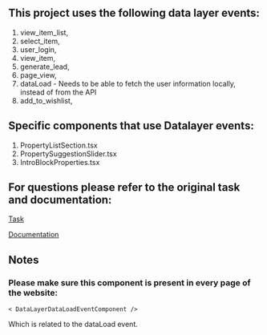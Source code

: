 ## This project uses the following data layer events:

1. view_item_list,
2. select_item,
3. user_login,
4. view_item,
5. generate_lead,
6. page_view,
7. dataLoad - Needs to be able to fetch the user information locally, instead of from the API
8. add_to_wishlist,

## Specific components that use Datalayer events:

1. PropertyListSection.tsx
2. PropertySuggestionSlider.tsx
3. IntroBlockProperties.tsx

## For questions please refer to the original task and documentation:

[Task](https://projects.zoho.com/portal/dengun#taskdetail/970116000021180331/970116000022827019/970116000022850033)

[Documentation](https://developers.google.com/analytics/devguides/collection/ga4/ecommerce?client_type=gtm&hl=pt-br)

## Notes

### Please make sure this component is present in every page of the website:
    < DataLayerDataLoadEventComponent />
Which is related to the dataLoad event.
